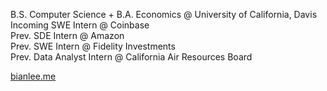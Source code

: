 B.S. Computer Science + B.A. Economics @ University of California, Davis
<br/>Incoming SWE Intern @ Coinbase
<br/>Prev. SDE Intern @ Amazon
<br/>Prev. SWE Intern @ Fidelity Investments
<br/>Prev. Data Analyst Intern @ California Air Resources Board

<a href="https://bianlee.me" target="_blank">bianlee.me</a>
